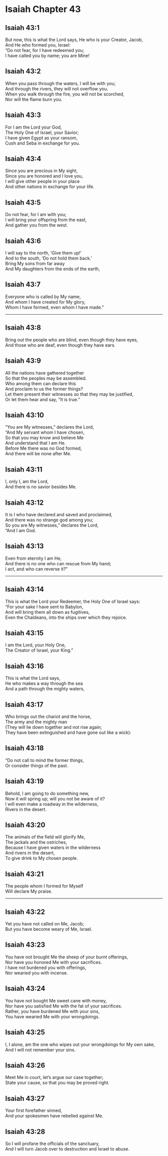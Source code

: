 # Isaiah Chapter 43

## Isaiah 43:1  
But now, this is what the Lord says, He who is your Creator, Jacob,  
And He who formed you, Israel:  
“Do not fear, for I have redeemed you;  
I have called you by name; you are Mine!

## Isaiah 43:2  
When you pass through the waters, I will be with you;  
And through the rivers, they will not overflow you.  
When you walk through the fire, you will not be scorched,  
Nor will the flame burn you.

## Isaiah 43:3  
For I am the Lord your God,  
The Holy One of Israel, your Savior;  
I have given Egypt as your ransom,  
Cush and Seba in exchange for you.

## Isaiah 43:4  
Since you are precious in My sight,  
Since you are honored and I love you,  
I will give other people in your place  
And other nations in exchange for your life.

## Isaiah 43:5  
Do not fear, for I am with you;  
I will bring your offspring from the east,  
And gather you from the west.

## Isaiah 43:6  
I will say to the north, ‘Give them up!’  
And to the south, ‘Do not hold them back.’  
Bring My sons from far away  
And My daughters from the ends of the earth,

## Isaiah 43:7  
Everyone who is called by My name,  
And whom I have created for My glory,  
Whom I have formed, even whom I have made.”

---

## Isaiah 43:8  
Bring out the people who are blind, even though they have eyes,  
And those who are deaf, even though they have ears.

## Isaiah 43:9  
All the nations have gathered together  
So that the peoples may be assembled.  
Who among them can declare this  
And proclaim to us the former things?  
Let them present their witnesses so that they may be justified,  
Or let them hear and say, “It is true.”

## Isaiah 43:10  
“You are My witnesses,” declares the Lord,  
“And My servant whom I have chosen,  
So that you may know and believe Me  
And understand that I am He.  
Before Me there was no God formed,  
And there will be none after Me.

## Isaiah 43:11  
I, only I, am the Lord,  
And there is no savior besides Me.

## Isaiah 43:12  
It is I who have declared and saved and proclaimed,  
And there was no strange god among you;  
So you are My witnesses,” declares the Lord,  
“And I am God.

## Isaiah 43:13  
Even from eternity I am He,  
And there is no one who can rescue from My hand;  
I act, and who can reverse it?”

---

## Isaiah 43:14  
This is what the Lord your Redeemer, the Holy One of Israel says:  
“For your sake I have sent to Babylon,  
And will bring them all down as fugitives,  
Even the Chaldeans, into the ships over which they rejoice.

## Isaiah 43:15  
I am the Lord, your Holy One,  
The Creator of Israel, your King.”

## Isaiah 43:16  
This is what the Lord says,  
He who makes a way through the sea  
And a path through the mighty waters,

## Isaiah 43:17  
Who brings out the chariot and the horse,  
The army and the mighty man  
(They will lie down together and not rise again;  
They have been extinguished and have gone out like a wick):

## Isaiah 43:18  
“Do not call to mind the former things,  
Or consider things of the past.

## Isaiah 43:19  
Behold, I am going to do something new,  
Now it will spring up; will you not be aware of it?  
I will even make a roadway in the wilderness,  
Rivers in the desert.

## Isaiah 43:20  
The animals of the field will glorify Me,  
The jackals and the ostriches,  
Because I have given waters in the wilderness  
And rivers in the desert,  
To give drink to My chosen people.

## Isaiah 43:21  
The people whom I formed for Myself  
Will declare My praise.

---

## Isaiah 43:22  
Yet you have not called on Me, Jacob;  
But you have become weary of Me, Israel.

## Isaiah 43:23  
You have not brought Me the sheep of your burnt offerings,  
Nor have you honored Me with your sacrifices.  
I have not burdened you with offerings,  
Nor wearied you with incense.

## Isaiah 43:24  
You have not bought Me sweet cane with money,  
Nor have you satisfied Me with the fat of your sacrifices.  
Rather, you have burdened Me with your sins,  
You have wearied Me with your wrongdoings.

## Isaiah 43:25  
I, I alone, am the one who wipes out your wrongdoings for My own sake,  
And I will not remember your sins.

## Isaiah 43:26  
Meet Me in court, let’s argue our case together;  
State your cause, so that you may be proved right.

## Isaiah 43:27  
Your first forefather sinned,  
And your spokesmen have rebelled against Me.

## Isaiah 43:28  
So I will profane the officials of the sanctuary,  
And I will turn Jacob over to destruction and Israel to abuse.
